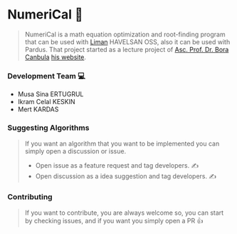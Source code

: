 # NumeriCal :abacus:

> NumeriCal is a math equation optimization and root-finding program that can be used with [Liman](https://github.com/limanmys/core) HAVELSAN OSS, also it can be used with Pardus. That project started as a lecture project of [Asc. Prof. Dr. Bora Canbula](https://github.com/canbula) [his website](https://canbula.com/).

### Development Team :computer:
* Musa Sina ERTUGRUL
* Ikram Celal KESKIN
* Mert KARDAS

### Suggesting Algorithms

> If you want an algorithm that you want to be implemented you can simply open a discussion or issue.
> * Open issue as a feature request and tag developers. :writing_hand:
> * Open discussion as a idea suggestion and tag developers. :writing_hand:

### Contributing

> If you want to contribute, you are always welcome so, you can start by checking issues, and if you want you simply open a PR :thumbsup:



